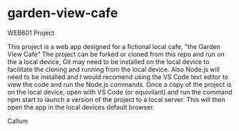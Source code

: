 # garden-view-cafe

WEB601 Project

This project is a web app designed for a fictional local cafe, "the Garden View Cafe" The project can be forked or cloned from this repo and run on the a local device, Git may need to be installed on the local device to facilitate the cloning and running from the local device.  Also Node.js will need to be installed and I would recomend using the VS Code text editor to view the code and run the Node.js commands.  Once a copy of the project is on the local device, open with VS Code (or equivilant) and run the command npm start to launch a version of the project to a local server.  This will then open the app in the local devices default browser.

Callum
